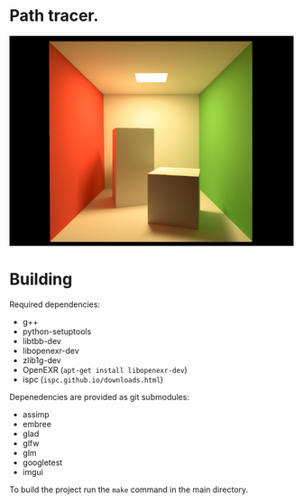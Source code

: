 
# Path tracer.

![Cornelbox](https://github.com/ciechowoj/master/blob/master/splashscreen.png)

# Building

Required dependencies:
* g++
* python-setuptools
* libtbb-dev
* libopenexr-dev
* zlib1g-dev
* OpenEXR (`apt-get install libopenexr-dev`)
* ispc (`ispc.github.io/downloads.html`)

Depenedencies are provided as git submodules:
* assimp
* embree
* glad
* glfw
* glm
* googletest
* imgui

To build the project run the `make` command in the main directory.
